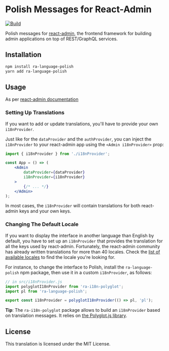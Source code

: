 # Polish Messages for React-Admin
[![Build](https://github.com/Tymek/ra-language-polish/actions/workflows/ci.yml/badge.svg)](https://github.com/Tymek/ra-language-polish/actions)

Polish messages for [react-admin](https://github.com/marmelab/react-admin), the frontend framework for building admin applications on top of REST/GraphQL services.

## Installation

```sh
npm install ra-language-polish
yarn add ra-language-polish
```

## Usage

As per [react-admin documentation](https://github.com/marmelab/react-admin/blob/93720aef8bd8342106fc0f718525012c30d4ff72/docs/TranslationSetup.md#changing-the-default-locale)

### Setting Up Translations

If you want to add or update translations, you'll have to provide your own `i18nProvider`.

Just like for the `dataProvider` and the `authProvider`, you can inject the `i18nProvider` to your react-admin app using the `<Admin i18nProvider>` prop:

```jsx
import { i18nProvider } from './i18nProvider';

const App = () => (
    <Admin 
        dataProvider={dataProvider}
        i18nProvider={i18nProvider}
    >
        {/* ... */}
    </Admin>
);
```

In most cases, the `i18nProvider` will contain translations for both react-admin keys and your own keys.

### Changing The Default Locale

If you want to display the interface in another language than English by default, you have to set up an `i18nProvider` that provides the translation for all the keys used by react-admin. Fortunately, the react-admin community has already written translations for more than 40 locales. Check the [list of available locales](./TranslationLocales.md) to find the locale you're looking for.

For instance, to change the interface to Polish, install the `ra-language-polish` npm package, then use it in a custom `i18nProvider`, as follows:

```jsx
// in src/i18nProvider.js
import polyglotI18nProvider from 'ra-i18n-polyglot';
import pl from 'ra-language-polish';

export const i18nProvider = polyglotI18nProvider(() => pl, 'pl');
```

**Tip**: The `ra-i18n-polyglot` package allows to build an `i18nProvider` based on translation messages. It relies on [the Polyglot.js library](https://airbnb.io/polyglot.js/).
## License

This translation is licensed under the MIT License.
